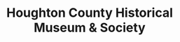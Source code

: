 ---
layout: repo
title: "Houghton County Historical Museum & Society"
id: 4163
permalink: repos/4163/
---